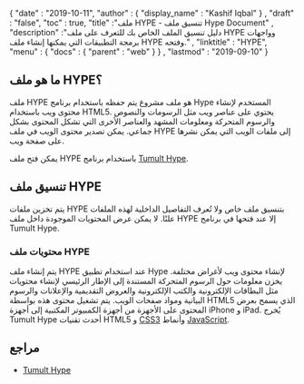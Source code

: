 {
  "date" : "2019-10-11",
  "author" : {
    "display_name" : "Kashif Iqbal"
} ,
  "draft" : "false",
  "toc" : true,
  "title" :"ملف HYPE - تنسيق ملف Hype Document" ,
  "description" :"دليل تنسيق الملف الخاص بك للتعرف على ملف HYPE وواجهات برمجة التطبيقات التي يمكنها إنشاء ملف HYPE وفتحه." ,
  "linktitle" : "HYPE",
  "menu" : {
    "docs" : {
      "parent" : "web"
}
} ,
  "lastmod" : "2019-09-10"
}

## ما هو ملف HYPE؟

ملف HYPE هو ملف مشروع يتم حفظه باستخدام برنامج Hype المستخدم لإنشاء محتوى ويب باستخدام HTML5. يحتوي على عناصر ويب مثل الرسومات والنصوص والرسوم المتحركة ومعلومات المشهد والعناصر الأخرى التي تشكل المحتوى بشكل جماعي. يمكن تصدير محتوى الويب في ملف HYPE إلى ملفات الويب التي يمكن نشرها على صفحة ويب.

يمكن فتح ملف HYPE باستخدام برنامج [Tumult Hype](https://tumult.com/hype/).

## تنسيق ملف HYPE

يتم تخزين ملفات HYPE بتنسيق ملف خاص ولا تُعرف التفاصيل الداخلية لهذه الملفات علنًا. لا يمكن عرض المحتويات الموجودة داخل ملف HYPE إلا عند فتحها في برنامج Tumult Hype.

### محتويات ملف HYPE

يتم إنشاء ملف HYPE عند استخدام تطبيق Hype لإنشاء محتوى ويب لأغراض مختلفة. يخزن معلومات حول الرسوم المتحركة المستندة إلى الإطار الرئيسي لإنشاء محتويات مثل البطاقات الإلكترونية والكتب الإلكترونية والعروض التقديمية والإعلانات والرسوم البيانية ومواد صفحات الويب. يتم تشغيل محتوى هذه بواسطة HTML5 الذي يسمح بعرض المحتوى على الأجهزة من أجهزة الكمبيوتر المكتبية إلى أجهزة iPhone و iPad. يُخرج Tumult Hype أحدث تقنيات HTML5 و [CSS3](/ar/web/css/) وأنماط [JavaScript](/ar/web/js/).

## مراجع

* [Tumult Hype](https://tumult.com/hype/)

